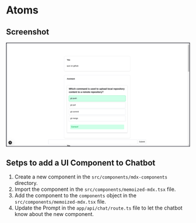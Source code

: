 # Atoms

## Screenshot

![Screenshot](image.png)

## Setps to add a UI Component to Chatbot

1. Create a new component in the `src/components/mdx-components` directory.
2. Import the component in the `src/components/memoized-mdx.tsx` file.
3. Add the component to the `components` object in the `src/components/memoized-mdx.tsx` file.
4. Update the Prompt in the `app/api/chat/route.ts` file to let the chatbot know about the new component.